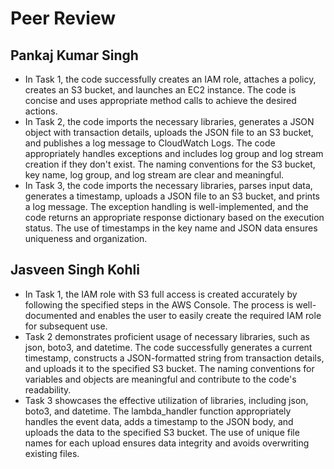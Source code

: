 # Peer Review

## Pankaj Kumar Singh
- In Task 1, the code successfully creates an IAM role, attaches a policy, creates an S3 bucket, and launches an EC2 instance. The code is concise and uses appropriate method calls to achieve the desired actions. 
- In Task 2, the code imports the necessary libraries, generates a JSON object with transaction details, uploads the JSON file to an S3 bucket, and publishes a log message to CloudWatch Logs. The code appropriately handles exceptions and includes log group and log stream creation if they don't exist. The naming conventions for the S3 bucket, key name, log group, and log stream are clear and meaningful.
- In Task 3, the code imports the necessary libraries, parses input data, generates a timestamp, uploads a JSON file to an S3 bucket, and prints a log message. The exception handling is well-implemented, and the code returns an appropriate response dictionary based on the execution status. The use of timestamps in the key name and JSON data ensures uniqueness and organization.

## Jasveen Singh Kohli
- In Task 1, the IAM role with S3 full access is created accurately by following the specified steps in the AWS Console. The process is well-documented and enables the user to easily create the required IAM role for subsequent use.
- Task 2 demonstrates proficient usage of necessary libraries, such as json, boto3, and datetime. The code successfully generates a current timestamp, constructs a JSON-formatted string from transaction details, and uploads it to the specified S3 bucket. The naming conventions for variables and objects are meaningful and contribute to the code's readability.
- Task 3 showcases the effective utilization of libraries, including json, boto3, and datetime. The lambda_handler function appropriately handles the event data, adds a timestamp to the JSON body, and uploads the data to the specified S3 bucket. The use of unique file names for each upload ensures data integrity and avoids overwriting existing files.
